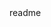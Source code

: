 <snippet>
  <content><![CDATA[
# ${1:BoomScience}
BoomScience is a steampunk metroidvania platformer set in an anthropomorphic universe. The main character is a scientist that had his research on sustainable energy stolen by a company and used for bellic/war purposes against his will. His objective is to retrieve his research and prevent caos.
## Installation
This game is developed using Godot Engine. Install the latest version on https://godotengine.org/download, or visit http://store.steampowered.com/app/404790/Godot_Engine/.
## Usage
On Godot Engine Project Manager, import engine.cfg and run.
## Contributing
1. Fork it!
2. Create your feature branch: `git checkout -b my-new-feature`
3. Commit your changes: `git commit -am 'Add some feature'`
4. Push to the branch: `git push origin my-new-feature`
5. Submit a pull request :D
## History
This project was created on February 2016. A prototype was made on its first semester; the main development started on the second semester.
On March 25th, 2017, a demo was released.
## Credits
### Programming
* Victor Domiciano Mendonça
* Willian Akira Mizutani
* Wilson Kazuo Mizutani
* André Victor dos Santos Nakazawa
* Isabela Blucher
* André Ferrari Moukarzel
* Luiz Felipe Moumdjian Girotto
* Vitor Kei Taira Tamada
* Gabriel Oliveira
* Ricardo Lira da Fonseca
### Visual Art
* Willian Akira Mizutani
* André Victor dos Santos Nakazawa
* Victor Domiciano Mendonça
### Music and Sound
* Lívia Maki Yoshikawa
* Eduardo Silva Araújo
## License
Licensed under the MIT License.
]]></content>
  <tabTrigger>readme</tabTrigger>
</snippet>
